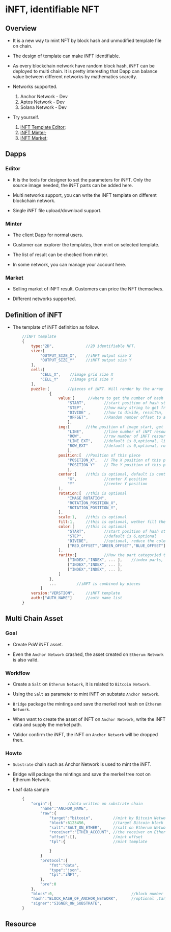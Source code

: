 # iNFT, identifiable NFT

## Overview

- It is a new way to mint NFT by block hash and unmodified template file on chain.

- The design of template can make iNFT identifiable.

- As every blockchain network have random block hash, iNFT can be deployed to multi chain. It is pretty interesting that Dapp can balance value between different networks by mathematics scarcity.

- Networks supported.
    1. Anchor Network - Dev
    2. Aptos Network - Dev
    3. Solana Network - Dev

- Try yourself.
    1. [iNFT Template Editor](https://android.im/solana/editor);
    2. [iNFT Minter](https://android.im/solana/minter);
    3. [iNFT Market](https://android.im/solana/market);

## Dapps

### Editor

- It is the tools for designer to set the parameters for iNFT. Only the source image needed, the iNFT parts can be added here.

- Multi networks support, you can write the iNFT template on different blockchain network.

- Single iNFT file upload/download support.

### Minter

- The client Dapp for normal users.

- Customer can explorer the templates, then mint on selected template.

- The list of result can be checked from minter.

- In some network, you can manage your account here.

### Market

- Selling market of iNFT result. Customers can price the NFT themselves.

- Different networks supported.

## Definition of iNFT

- The template of iNFT definition as follow. 

    ```Javascript
        //iNFT template
        {
            type:"2D",              //2D identifiable NFT.
            size:[
                "OUTPUT_SIZE_X",    //iNFT output size X
                "OUTPUT_SIZE_Y"     //iNFT output size Y
            ],
            cell:[
                "CELL_X",    //image grid size X
                "CELL_Y"     //image grid size Y
            ],
            puzzle:[        //pieces of iNFT. Will render by the array order, 0 is the background
                    {
                        value:[      //where to get the number of hash
                            "START",        //start position of hash string
                            "STEP",         //how many string to get from
                            "DIVIDE" ,      //how to divide, result%n, the value of "n"
                            "OFFSET",       //Random number offset to avoid same result
                            ],
                        img:[       //the position of image start, get by order, related ti "hash"
                            "LINE",         //line number of iNFT resource
                            "ROW",          //row number of iNFT resource
                            "LINE_EXT",     //default is 0,optional, line extend 
                            "ROW_EXT"       //default is 0,optional, row extend 
                            ],
                        position:[  //Position of this piece
                            "POSITION_X",   // The X position of this piece on iNFT
                            "POSITION_Y"    // The Y position of this piece on iNFT
                            ],
                        center:[    //this is optional, default is center of cell
                            "X",            //center X position        
                            "Y"             //center Y position     
                        ],
                        rotation:[  //this is optional 
                            "IMAGE_ROTATION",
                            "ROTATION_POSITION_X",
                            "ROTATION_POSITION_Y",
                        ],      
                        scale:1,    //this is optional        
                        fill:1,     //this is optional, wether fill the empty background     
                        color:[     //this is optional
                            "START",        //start position of hash string 
                            "STEP",         //default is 6,optional
                            "DIVIDE",       //optional, reduce the color amount. 
                            ["RED_OFFSET","GREEN_OFFSET","BLUE_OFFSET"]     //optional, adjust the color
                        ],
                        rarity:[            //How the part categoried to series. Parts can be multi used.
                            ["INDEX","INDEX", ... ],    //index parts, such as [0,2,3]
                            ["INDEX","INDEX", ... ],
                            ["INDEX","INDEX", ... ],
                        ]
                    },
                    ...         //iNFT is combined by pieces
                ]
            version:"VERSTION",     //iNFT template
            auth:["AUTH_NAME"]      //auth name list
        }
    ```

## Multi Chain Asset

### Goal

- Create PoW iNFT asset.

- Even the `Anchor Network` crashed, the asset created on `Etherum Network` is also valid.

### Workflow

- Create a `Salt` on `Etherum Network`, it is related to `Bitcoin Network`.

- Using the `Salt` as parameter to mint iNFT on substate `Anchor Network`.

- `Bridge` package the mintings and save the merkel root hash on `Etherum Network`.

- When want to create the asset of iNFT on `Anchor Network`, write the iNFT data and supply the merkel path.

- Validor confirm the iNFT, the iNFT on `Anchor Network` will be dropped then.

### Howto

- `Substrate` chain such as Anchor Network is used to mint the iNFT.

- Bridge will package the mintings and save the merkel tree root on Etherum Network.

- Leaf data sample

    ```Javascript
        {
            "orgin":{       //data written on substrate chain
                "name":"ANCHOR_NAME",
                "raw":{
                    "target":"bitcoin",         //mint by Bitcoin Network hash
                    "block":6123456,            //target Bitcoin block height
                    "salt":"SALT_ON_ETHER",     //salt on Etherum Network
                    "receiver":"ETHER_ACCOUNT", //the receiver on Etherum Network
                    "offset":[],                //mint offset
                    "tpl":{                     //mint template

                    }
                }
                "protocol":{
                    "fmt":"data",
                    "type":"json",
                    "tpl":"iNFT",
                },
                "pre":0
            },
            "block":0,                                  //block number of Substrate Network where the iNFT data on
            "hash":"BLOCK_HASH_OF_ANCHOR_NETWORK",      //optional ,target block hash
            "signer":"SIGNER_ON_SUBSTRATE",
        }
    ```

## Resource
